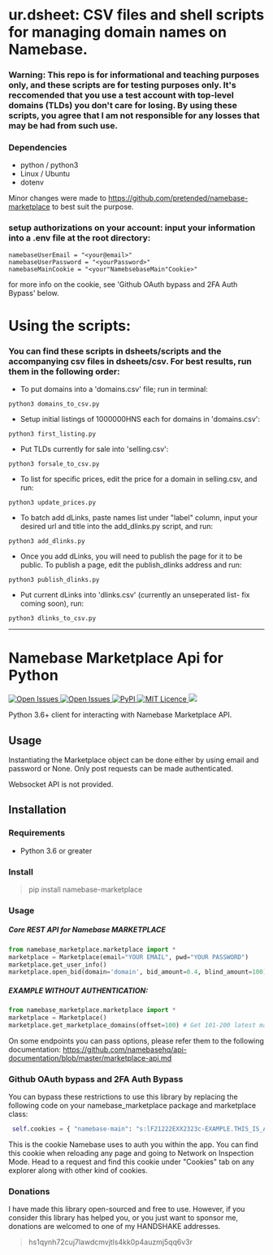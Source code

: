# ur.dsheet: CSV files and shell scripts for managing domain names on Namebase.

### Warning: This repo is for informational and teaching purposes only, and these scripts are for testing purposes only. It's reccomended that you use a test account with top-level domains (TLDs) you don't care for losing. By using these scripts, you agree that I am not responsible for any losses that may be had from such use. 

### Dependencies
- python / python3
- Linux / Ubuntu
- dotenv

Minor changes were made to https://github.com/pretended/namebase-marketplace to best suit the purpose. 

### setup authorizations on your account: input your information into a .env file at the root directory:
```
namebaseUserEmail = "<your@email>"
namebaseUserPassword = "<yourPassword>"
namebaseMainCookie = "<your"NamebsebaseMain"Cookie>"
```
for more info on the cookie, see 'Github OAuth bypass and 2FA Auth Bypass' below.

# Using the scripts:
### You can find these scripts in dsheets/scripts and the accompanying csv files in dsheets/csv. For best results, run them in the following order:

- To put domains into a 'domains.csv' file; run in terminal:
```
python3 domains_to_csv.py
```

- Setup initial listings of 1000000HNS each for domains in 'domains.csv':
```
python3 first_listing.py
```

- Put TLDs currently for sale into 'selling.csv':
```
python3 forsale_to_csv.py
```

- To list for specific prices, edit the price for a domain in selling.csv, and run:
```
python3 update_prices.py
```

- To batch add dLinks, paste names list under "label" column, input your desired url and title into the add_dlinks.py script, and run:
```
python3 add_dlinks.py
```

- Once you add dLinks, you will need to publish the page for it to be public. To publish a page, edit the publish_dlinks address and run:
```
python3 publish_dlinks.py
```

- Put current dLinks into 'dlinks.csv' (currently an unseperated list- fix coming soon), run:
```
python3 dlinks_to_csv.py
```

-----------------------------------------
Namebase Marketplace Api for Python
==

<p>
<a href="https://namebase-marketplace.readthedocs.io/en/latest/">
<img src="https://readthedocs.org/projects/namebase-exchange-python/badge/?version=latest" alt="Open Issues"/>
</a>
<a href="/issues">
<img src="https://img.shields.io/github/issues/pretended/namebase-marketplace" alt="Open Issues"/>
</a>
<a href="https://pypi.org/project/namebase-marketplace/">
<img src="https://img.shields.io/pypi/v/namebase-marketplace.svg" alt="PyPI"/>
</a>
<a href="/LICENCE">
<img src="https://img.shields.io/github/license/pretended/namebase-marketplace" alt="MIT Licence"/>
</a>
<img src="https://static.pepy.tech/badge/namebase-marketplace/week"/>

  
Python 3.6+ client for interacting with Namebase Marketplace API.

## Usage
Instantiating the Marketplace object can be done either by using email and password or None.
Only post requests can be made authenticated.

Websocket API is not provided.
## Installation

### Requirements

- Python 3.6 or greater

### Install

> pip install namebase-marketplace

### Usage

##### Core REST API for Namebase MARKETPLACE
```python
from namebase_marketplace.marketplace import *
marketplace = Marketplace(email="YOUR EMAIL", pwd="YOUR PASSWORD")
marketplace.get_user_info()
marketplace.open_bid(domain='domain', bid_amount=0.4, blind_amount=100)
```

##### EXAMPLE WITHOUT AUTHENTICATION:
```python
from namebase_marketplace.marketplace import *
marketplace = Marketplace()
marketplace.get_marketplace_domains(offset=100) # Get 101-200 latest marketplace domains with default options
```

  
On some endpoints you can pass options, please refer them to the following documentation: https://github.com/namebasehq/api-documentation/blob/master/marketplace-api.md

### Github OAuth bypass and 2FA Auth Bypass
You can bypass these restrictions to use this library by replacing the following code on your namebase_marketplace package and marketplace class:
  
  ```python
   self.cookies = { "namebase-main": "s:lF21222EXX2323c-EXAMPLE.THIS_IS_AN_EXAMPLE++121HRYL/23+42c/12hOEEXAMPLE223" } 
```
  
  This is the cookie Namebase uses to auth you within the app. You can find this cookie when reloading any page and going to Network on Inspection Mode. Head to a request and find this cookie under "Cookies" tab on any explorer along with other kind of cookies.

  
### Donations

I have made this library open-sourced and free to use. However, if you consider this library has helped you, or you just want to sponsor me, donations are welcomed to one of my HANDSHAKE addresses. 

> hs1qynh72cuj7lawdcmvjtls4kk0p4auzmj5qq6v3r
